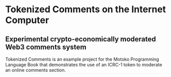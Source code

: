 # Tokenized Comments on the Internet Computer
## **Experimental** crypto-economically moderated Web3 comments system
Tokenized Comments is an example project for the Motoko Programming Language Book that demonstrates the use of an ICRC-1 token to moderate an online comments section. 



